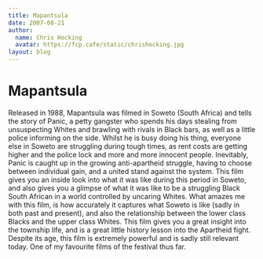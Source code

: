 ```yaml
---
title: Mapantsula
date: 2007-08-21
author:
  name: Chris Hocking
  avatar: https://fcp.cafe/static/chrishocking.jpg
layout: blog
---
```

# Mapantsula

Released in 1988, Mapantsula was filmed in Soweto (South Africa) and tells the story of Panic, a petty gangster who spends his days stealing from unsuspecting Whites and brawling with rivals in Black bars, as well as a little police informing on the side. Whilst he is busy doing his thing, everyone else in Soweto are struggling during tough times, as rent costs are getting higher and the police lock and more and more innocent people. Inevitably, Panic is caught up in the growing anti-apartheid struggle, having to choose between individual gain, and a united stand against the system. This film gives you an inside look into what it was like during this period in Soweto, and also gives you a glimpse of what it was like to be a struggling Black South African in a world controlled by uncaring Whites. What amazes me with this film, is how accurately it captures what Soweto is like (sadly in both past and present), and also the relationship between the lower class Blacks and the upper class Whites. This film gives you a great insight into the township life, and is a great little history lesson into the Apartheid fight. Despite its age, this film is extremely powerful and is sadly still relevant today. One of my favourite films of the festival thus far.